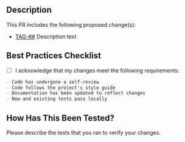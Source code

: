 ## Description

This PR includes the following proposed change(s):

- [TAG-##](link) Description text

## Best Practices Checklist

- [ ] I acknowledge that my changes meet the following requirements:

```md
- Code has undergone a self-review
- Code follows the project's style guide
- Documentation has been updated to reflect changes
- New and existing tests pass locally
```

## How Has This Been Tested?

Please describe the tests that you ran to verify your changes.
